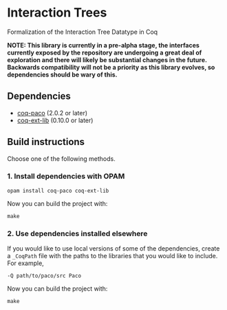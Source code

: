# Interaction Trees

Formalization of the Interaction Tree Datatype in Coq

**NOTE: This library is currently in a pre-alpha stage, the interfaces currently exposed by the repository are undergoing a great deal of exploration and there will likely be substantial changes in the future. Backwards compatibility will not be a priority as this library evolves, so dependencies should be wary of this.**

## Dependencies

- [coq-paco](https://github.com/snu-sf/paco) (2.0.2 or later)
- [coq-ext-lib](https://github.com/coq-ext-lib/coq-ext-lib) (0.10.0 or later)

## Build instructions

Choose one of the following methods.

### 1. Install dependencies with OPAM

```
opam install coq-paco coq-ext-lib
```

Now you can build the project with:

```
make
```

### 2. Use dependencies installed elsewhere

If you would like to use local versions of some of the dependencies, create a
`_CoqPath` file with the paths to the libraries that you would like to include.
For example,

```
-Q path/to/paco/src Paco
```

Now you can build the project with:

```
make
```
